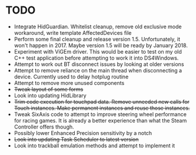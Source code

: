 # TODO

* Integrate HidGuardian. Whitelist cleanup, remove old exclusive mode
workaround, write template AffectedDevices file
* Perform some final cleanup and release version 1.5. Unfortunately,
it won't happen in 2017. Maybe version 1.5 will be ready by January 2018.
* Experiment with ViGEm driver. This would be easier to test on my old
C++ test application before attempting to work it into DS4Windows.
* Attempt to work out BT disconnect issues by looking at older versions
* Attempt to remove reliance on the main thread when disconnecting a device.
Currently used to delay hotplug routine
* Attempt to remove more unused components
* ~~Tweak layout of some forms~~
* Look into updating HidLibrary
* ~~Trim code execution for touchpad data. Remove unneeded new calls for Touch
instances. Make permanent instances and reuse those instances.~~
* Tweak SixAxis code to attempt to improve steering wheel performance
for racing games. It is already a better experience than what the Steam
Controller offers though.
* Possibly lower Enhanced Precision sensitivity by a notch
* ~~Look into updating Task Scheduler to latest version~~
* Look into trackball emulation methods and attempt to implement it

